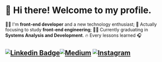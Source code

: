 # 👋 Hi there! Welcome to my profile.

👨‍💻 I'm **front-end developer** and a new technology enthusiast;
🎯 Actually focusing to study **front-end engineering**;
👨‍🎓  Currently graduating in **Systems Analysis and Development**.
🔥 Every lessons learned 🎧


## [![Linkedin Badge](https://img.shields.io/badge/-LinkedIn-0077B5?style=flat&logo=Linkedin&logoColor=white)](https://www.linkedin.com/in/bryan-matheus/)[![Medium](https://img.shields.io/badge/-medium-242A2D?style=flat&logo=medium&logoColor=white)](https://medium.com/@bryan.matheusbmf) [![Instagram](https://img.shields.io/badge/-instagram-D42F8A?style=flat&logo=instagram&logoColor=white)](https://www.instagram.com/bmatheusz/)

